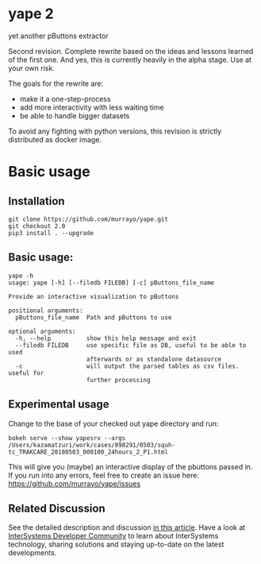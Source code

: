 # yape 2
yet another pButtons extractor

Second revision. Complete rewrite based on the ideas and lessons learned of the first one. And yes, this is currently heavily in the alpha stage. Use at your own risk.

The goals for the rewrite are:
   * make it a one-step-process
   * add more interactivity with less waiting time
   * be able to handle bigger datasets


To avoid any fighting with python versions, this revision is strictly distributed as
docker image.

# Basic usage
## Installation

```
git clone https://github.com/murrayo/yape.git
git checkout 2.0
pip3 install . --upgrade
```
## Basic usage:
```
yape -h
usage: yape [-h] [--filedb FILEDB] [-c] pButtons_file_name

Provide an interactive visualization to pButtons

positional arguments:
  pButtons_file_name  Path and pButtons to use

optional arguments:
  -h, --help          show this help message and exit
  --filedb FILEDB     use specific file as DB, useful to be able to used
                      afterwards or as standalone datasource
  -c                  will output the parsed tables as csv files. useful for
                      further processing
```

## Experimental usage

Change to the base of your checked out yape directory and run:
```
bokeh serve --show yapesrv --args /Users/kazamatzuri/work/cases/898291/0503/squh-tc_TRAKCARE_20180503_000100_24hours_2_P1.html
```

This will give you (maybe) an interactive display of the pbuttons passed in. If you run into any errors, feel free to create an issue here: https://github.com/murrayo/yape/issues

## Related Discussion

See the detailed description and discussion [in this article](https://community.intersystems.com/post/yape-yet-another-pbuttons-extractor-and-automatically-create-charts).
Have a look at [InterSystems Developer Community](community.intersystems.com) to learn about InterSystems technology, sharing solutions and staying up-to-date on the latest developments.
